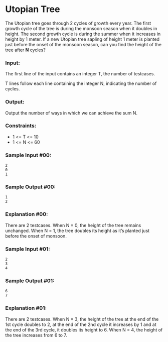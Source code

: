 Utopian Tree
============

The Utopian tree goes through 2 cycles of growth every year. The first growth cycle of the tree is during the monsoon season when it doubles in height. The second growth cycle is during the summer when it increases in height by 1 meter. If a new Utopian tree sapling of height 1 meter is planted just before the onset of the monsoon season, can you find the height of the tree after **N** cycles?

### Input:

The first line of the input contains an integer T, the number of testcases.

T lines follow each line containing the integer N, indicating the number of cycles.

### Output:

Output the number of ways in which we can achieve the sum N.

### Constraints:

* 1 <= T <= 10
* 1 <= N <= 60

### Sample Input #00:

    2
    0
    1

### Sample Output #00:

    1
    2

### Explanation #00:

There are 2 testcases. When N = 0, the height of the tree remains unchanged. When N = 1, the tree doubles its height as it’s planted just before the onset of monsoon.

### Sample Input #01:

    2
    3
    4

### Sample Output #01:

    6
    7

### Explanation #01:

There are 2 testcases. When N = 3, the height of the tree at the end of the 1st cycle doubles to 2, at the end of the 2nd cycle it increases by 1 and at the end of the 3rd cycle, it doubles its height to 6. When N = 4, the height of the tree increases from 6 to 7.
